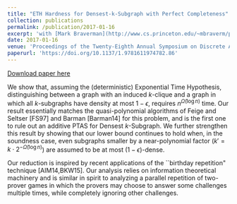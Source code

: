 ```yaml
---
title: "ETH Hardness for Densest-k-Subgraph with Perfect Completeness"
collection: publications
permalink: /publication/2017-01-16
excerpt: 'with [Mark Braverman](http://www.cs.princeton.edu/~mbraverm/pmwiki/index.php?n=Site.Main?setview=display), [Aviad Rubinstein](https://cs.stanford.edu/~aviad/) and [Omri Weinstein](http://www.cs.columbia.edu/~omri/)'
date: 2017-01-16
venue: 'Proceedings of the Twenty-Eighth Annual Symposium on Discrete Algorithms'
paperurl: 'https://doi.org/10.1137/1.9781611974782.86'
---
```

[Download paper here](https://doi.org/10.1137/1.9781611974782.86)

We show that, assuming the (deterministic) Exponential Time Hypothesis, distinguishing between a graph with an induced $k$-clique
and a graph in which all $k$-subgraphs have density at most $1-\epsilon$, requires $n^{\tilde{\Omega}(\log n)}$ time.
Our result essentially matches the quasi-polynomial algorithms of Feige and Seltser [FS97] and Barman [Barman14] for this problem,
and is the first one to rule out an additive PTAS for Densest $k$-Subgraph.
We further strengthen this result by showing that our lower bound continues to hold when, in the soundness case, 
even subgraphs smaller by a near-polynomial factor ($k' = k \cdot 2^{-\tilde \Omega (\log n)}$) are assumed to be at most $(1-\epsilon)$-dense.

Our reduction is inspired by recent applications of the ``birthday repetition" technique [AIM14,BKW15]. Our analysis relies
on information theoretical machinery and is similar in spirit to analyzing a parallel repetition of two-prover games in which the provers
may choose to answer some challenges multiple times, while completely ignoring other challenges.
